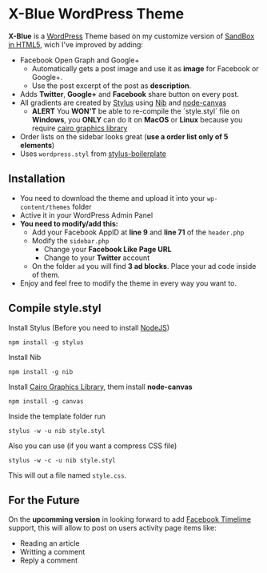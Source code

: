 # X-Blue WordPress Theme #
**X-Blue** is a [WordPress](http://www.wordpress.org/) Theme based on my customize version of [SandBox in HTML5](https://github.com/ikcam/Sandbox-HTML5), wich I've improved by adding:

* Facebook Open Graph and Google+
	* Automatically gets a post image and use it as **image** for Facebook or Google+.
	* Use the post excerpt of the post as **description**.
* Adds **Twitter**, **Google+** and **Facebook** share button on every post.
* All gradients are created by [Stylus](https://github.com/LearnBoost/stylus) using [Nib](https://github.com/visionmedia/nib) and [node-canvas](https://github.com/learnboost/node-canvas)
	* **ALERT** You **WON'T** be able to re-compile the ´style.styl´ file on **Windows**, you **ONLY** can do it on **MacOS** or **Linux** because you require [cairo graphics library](http://cairographics.org/download/)
* Order lists on the sidebar looks great (**use a order list only of 5 elements**)
* Uses `wordpress.styl` from [stylus-boilerplate](https://github.com/neojp/stylus-boilerplate)

## Installation ##
* You need to download the theme and upload it into your `wp-content/themes` folder
* Active it in your WordPress Admin Panel
* **You need to modify/add this:**
	* Add your Facebook AppID at **line 9** and **line 71** of the `header.php`
	* Modify the `sidebar.php`
		* Change your **Facebook Like Page URL**
		* Change to your **Twitter** account
	* On the folder `ad` you will find **3 ad blocks**. Place your ad code inside of them.
* Enjoy and feel free to modify the theme in every way you want to.

## Compile style.styl ##
Install Stylus (Before you need to install [NodeJS](http://nodejs.org))

	npm install -g stylus

Install Nib

	npm install -g nib

Install [Cairo Graphics Library](http://cairographics.org/download/), them install **node-canvas**

	npm install -g canvas

Inside the template folder run

	stylus -w -u nib style.styl

Also you can use (if you want a compress CSS file)

	stylus -w -c -u nib style.styl

This will out a file named `style.css`.

## For the Future ##
On the **upcomming version** in looking forward to add [Facebook Timelime](http://facebook.com/about/timeline) support, this will allow to post on users activity page items like:

* Reading an article
* Writting a comment
* Reply a comment